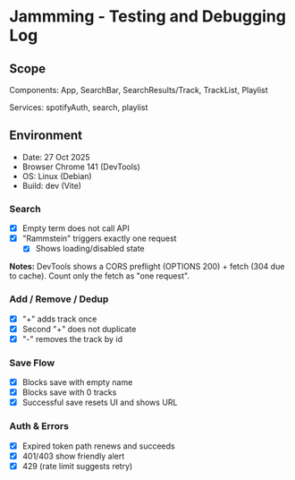 # Jammming - Testing and Debugging Log

## Scope
Components: App, SearchBar, SearchResults/Track, TrackList, Playlist

Services: spotifyAuth, search, playlist

## Environment 
- Date: 27 Oct 2025
- Browser Chrome 141 (DevTools)
- OS: Linux (Debian)
- Build: dev (Vite)

### Search
- [x] Empty term does not call API
- [x] "Rammstein" triggers exactly one request
  - [x] Shows loading/disabled state

**Notes:** DevTools shows a CORS preflight (OPTIONS 200) + fetch (304 due to cache). Count only the fetch as "one request".

### Add / Remove / Dedup
- [x] "+" adds track once
- [x] Second "+" does not duplicate
- [x] "-" removes the track by id

### Save Flow
- [x] Blocks save with empty name
- [x] Blocks save with 0 tracks
- [x] Successful save resets UI and shows URL

### Auth & Errors
- [x] Expired token path renews and succeeds
- [x] 401/403 show friendly alert
- [x] 429 (rate limit suggests retry)